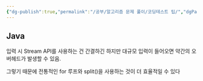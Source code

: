 ```yaml
---
{"dg-publish":true,"permalink":"/공부/알고리즘 문제 풀이/코딩테스트 팁/","dgPassFrontmatter":true}
---
```



## Java

입력 시 Stream API를 사용하는 건 간결하긴 하지만 대규모 입력이 들어오면 약간의 오버헤드가 발생할 수 있음.

그렇기 때문에 전통적인 for 루프와 split()을 사용하는 것이 더 효율적일 수 있다